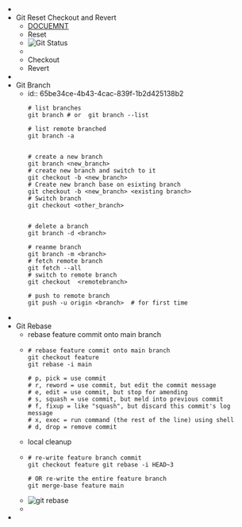 -
- Git Reset  Checkout  and Revert
	- [DOCUEMNT](https://www.atlassian.com/git/tutorials/resetting-checking-out-and-reverting)
	- Reset
	- ![Git Status](../assets/Screenshot_2024-02-03_at_8.03.43 PM_1706961827668_0.png)
	-
	- Checkout
	- Revert
-
- Git Branch
	- id:: 65be34ce-4b43-4cac-839f-1b2d425138b2
	  ```shell
	  # list branches
	  git branch # or  git branch --list
	  
	  # list remote branched
	  git branch -a
	  
	  
	  # create a new branch
	  git branch <new_branch>
	  # create new branch and switch to it
	  git checkout -b <new_branch>
	  # Create new branch base on esixting branch
	  git checkout -b <new_branch> <existing branch>
	  # Switch branch
	  git checkout <other_branch>
	  
	  
	  # delete a branch
	  git branch -d <branch>
	  
	  # reanme branch
	  git branch -m <branch>
	  # fetch remote branch
	  git fetch --all
	  # switch to remote branch
	  git checkout  <remotebranch>
	  
	  # push to remote branch
	  git push -u origin <branch>  # for first time
	  
	  ```
-
- Git Rebase
	- rebase feature commit onto main branch
	- ```shell
	  # rebase feature commit onto main branch
	  git checkout feature
	  git rebase -i main
	  
	  # p, pick = use commit
	  # r, reword = use commit, but edit the commit message
	  # e, edit = use commit, but stop for amending
	  # s, squash = use commit, but meld into previous commit
	  # f, fixup = like "squash", but discard this commit's log message
	  # x, exec = run command (the rest of the line) using shell
	  # d, drop = remove commit
	  ```
	- local cleanup
	- ```shell
	  # re-write feature branch commit
	  git checkout feature git rebase -i HEAD~3
	  
	  # OR re-write the entire feature branch
	  git merge-base feature main
	  ```
	- ![git rebase](../assets/Screenshot_2024-02-03_at_10.36.09 PM_1706970978023_0.png)
	-
-
